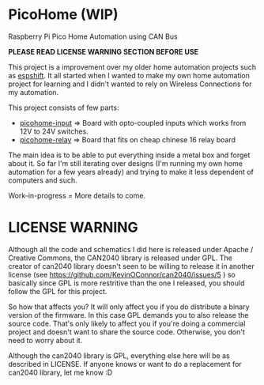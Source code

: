 # PicoHome (WIP)

Raspberry Pi Pico Home Automation using CAN Bus

**PLEASE READ LICENSE WARNING SECTION BEFORE USE**

This project is a improvement over my older home automation projects such as [espshift](https://github.com/racerxdl/esp32-shift). It all started when I wanted to make my own home automation project for learning and I didn't wanted to rely on Wireless Connections for my automation.

This project consists of few parts:

* [picohome-input](/pico-input/README.md) => Board with opto-coupled inputs which works from 12V to 24V switches.
* [picohome-relay](/pico-relay/README.md) => Board that fits on cheap chinese 16 relay board

The main idea is to be able to put everything inside a metal box and forget about it. So far I'm still iterating over designs (I'm running my own home automation for a few years already) and trying to make it less dependent of computers and such.

Work-in-progress = More details to come.


# LICENSE WARNING

Although all the code and schematics I did here is released under Apache / Creative Commons, the CAN2040 library is released under GPL. The creator of can2040 library doesn't seen to be willing to release it in another license (see https://github.com/KevinOConnor/can2040/issues/5 ) so basically since GPL is more restritive than the one I released, you should follow the GPL for this project.

So how that affects you? It will only affect you if you do distribute a binary version of the firmware. In this case GPL demands you to also release the source code. That's only likely to affect you if you're doing a commercial project and doesn't want to share the source code. Otherwise, you don't need to worry about it.

Although the can2040 library is GPL, everything else here will be as described in LICENSE. If anyone knows or want to do a replacement for can2040 library, let me know :D
